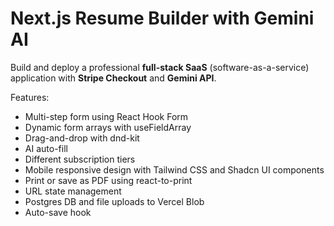 # Next.js Resume Builder with Gemini AI

Build and deploy a professional **full-stack SaaS** (software-as-a-service) application with **Stripe Checkout** and **Gemini API**. 

Features:
- Multi-step form using React Hook Form
- Dynamic form arrays with useFieldArray
- Drag-and-drop with dnd-kit
- AI auto-fill
- Different subscription tiers
- Mobile responsive design with Tailwind CSS and Shadcn UI components
- Print or save as PDF using react-to-print
- URL state management
- Postgres DB and file uploads to Vercel Blob
- Auto-save hook



